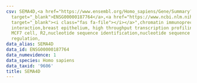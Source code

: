 ```yaml
---
csv: SEMA4D,<a href="https://www.ensembl.org/Homo_sapiens/Gene/Summary?db=core;g=ENSG00000187764"
  target="_blank">ENSG00000187764</a>,<a href="https://www.ncbi.nlm.nih.gov/pubmed/22863008"
  target="_blank"><i class="fas fa-file"></i></a>",chromatin immunoprecipitation assay,direct
  interaction,breast epithelium, high throughput transcription profiling by microarray,
  MCF7 cell, R2,nucleotide sequence identification,nucleotide sequence identification,transcriptional
  regulation,
data_alias: SEMA4D
data_id: ENSG00000187764
data_numevidence: 1
data_species: Homo sapiens
data_taxid: '9606'
title: SEMA4D
---
```

